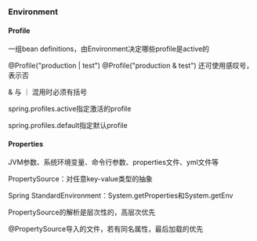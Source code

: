 ### Environment

#### Profile

一组bean definitions，由Environment决定哪些profile是active的

@Profile("production | test")   @Profile("production & test")    还可使用感叹号，表示否

& 与 ｜ 混用时必须有括号

spring.profiles.active指定激活的profile

spring.profiles.default指定默认profile

#### Properties

JVM参数、系统环境变量、命令行参数、properties文件、yml文件等

PropertySource：对任意key-value类型的抽象

Spring StandardEnvironment：System.getProperties和System.getEnv

PropertySource的解析是层次性的，高层次优先

@PropertySource导入的文件，若有同名属性，最后加载的优先
